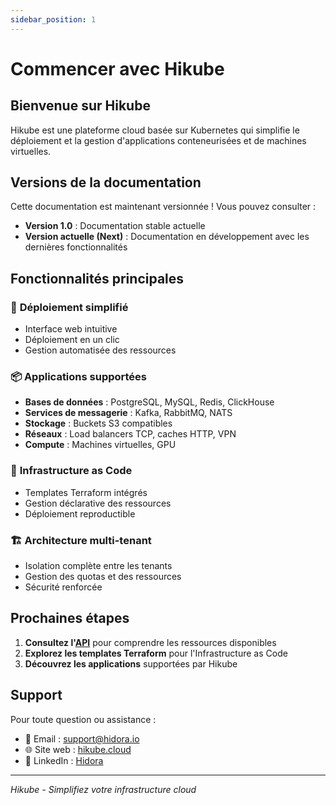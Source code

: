 ```yaml
---
sidebar_position: 1
---
```


# Commencer avec Hikube

## Bienvenue sur Hikube

Hikube est une plateforme cloud basée sur Kubernetes qui simplifie le déploiement et la gestion d'applications conteneurisées et de machines virtuelles.

## Versions de la documentation

Cette documentation est maintenant versionnée ! Vous pouvez consulter :
- **Version 1.0** : Documentation stable actuelle
- **Version actuelle (Next)** : Documentation en développement avec les dernières fonctionnalités

## Fonctionnalités principales

### 🚀 **Déploiement simplifié**
- Interface web intuitive
- Déploiement en un clic
- Gestion automatisée des ressources

### 📦 **Applications supportées**
- **Bases de données** : PostgreSQL, MySQL, Redis, ClickHouse
- **Services de messagerie** : Kafka, RabbitMQ, NATS
- **Stockage** : Buckets S3 compatibles
- **Réseaux** : Load balancers TCP, caches HTTP, VPN
- **Compute** : Machines virtuelles, GPU

### 🔧 **Infrastructure as Code**
- Templates Terraform intégrés
- Gestion déclarative des ressources
- Déploiement reproductible

### 🏗️ **Architecture multi-tenant**
- Isolation complète entre les tenants
- Gestion des quotas et des ressources
- Sécurité renforcée

## Prochaines étapes

1. **Consultez l'[API](/api)** pour comprendre les ressources disponibles
2. **Explorez les templates Terraform** pour l'Infrastructure as Code
3. **Découvrez les applications** supportées par Hikube

## Support

Pour toute question ou assistance :
- 📧 Email : support@hidora.io
- 🌐 Site web : [hikube.cloud](https://hikube.cloud)
- 💼 LinkedIn : [Hidora](https://www.linkedin.com/company/hidora)

---

*Hikube - Simplifiez votre infrastructure cloud*
